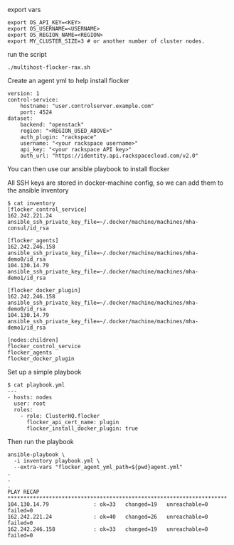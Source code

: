 
export vars

```
export OS_API_KEY=<KEY>
export OS_USERNAME=<USERNAME>
export OS_REGION_NAME=<REGION>
export MY_CLUSTER_SIZE=3 # or another number of cluster nodes.
```

run the script
```
./multihost-flocker-rax.sh
```

Create an agent yml to help install flocker
```
version: 1
control-service:
    hostname: "user.controlserver.example.com"
    port: 4524
dataset:
    backend: "openstack"
    region: "<REGION_USED_ABOVE>"
    auth_plugin: "rackspace"
    username: "<your rackspace username>"
    api_key: "<your rackspace API key>"
    auth_url: "https://identity.api.rackspacecloud.com/v2.0"
```

You can then use our ansible playbook to install flocker

All SSH keys are stored in docker-machine config, so we can add them to the ansible inventory
```
$ cat inventory
[flocker_control_service]
162.242.221.24	ansible_ssh_private_key_file=~/.docker/machine/machines/mha-consul/id_rsa

[flocker_agents]
162.242.246.158 ansible_ssh_private_key_file=~/.docker/machine/machines/mha-demo0/id_rsa
104.130.14.79   ansible_ssh_private_key_file=~/.docker/machine/machines/mha-demo1/id_rsa

[flocker_docker_plugin]
162.242.246.158 ansible_ssh_private_key_file=~/.docker/machine/machines/mha-demo0/id_rsa
104.130.14.79   ansible_ssh_private_key_file=~/.docker/machine/machines/mha-demo1/id_rsa

[nodes:children]
flocker_control_service
flocker_agents
flocker_docker_plugin
```

Set up a simple playbook
```
$ cat playbook.yml
---
- hosts: nodes
  user: root
  roles:
    - role: ClusterHQ.flocker
      flocker_api_cert_name: plugin
      flocker_install_docker_plugin: true
```

Then run the playbook
```
ansible-playbook \
  -i inventory playbook.yml \
  --extra-vars "flocker_agent_yml_path=${pwd}agent.yml"
.
.
.
PLAY RECAP *********************************************************************
104.130.14.79              : ok=33   changed=19   unreachable=0    failed=0
162.242.221.24             : ok=40   changed=26   unreachable=0    failed=0
162.242.246.158            : ok=33   changed=19   unreachable=0    failed=0
```


